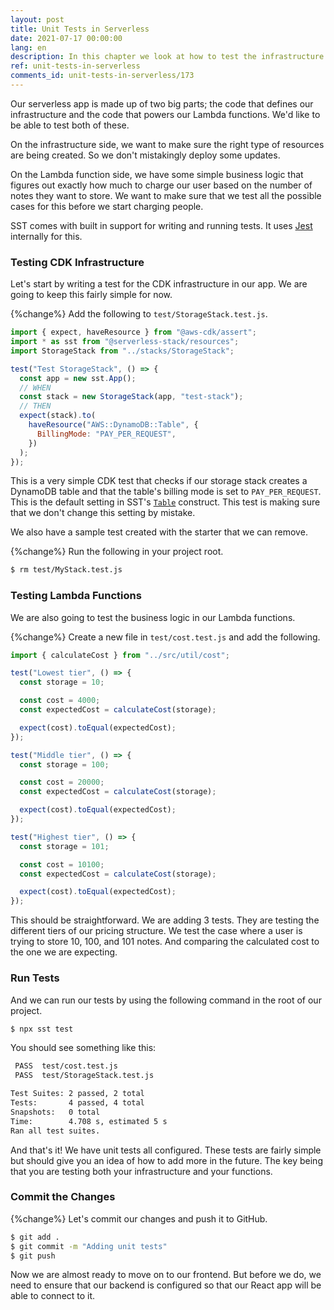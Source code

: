 ```yaml
---
layout: post
title: Unit Tests in Serverless
date: 2021-07-17 00:00:00
lang: en
description: In this chapter we look at how to test the infrastructure and the Lambda functions in our serverless app. We use SST's built in test command to help us write and run our tests.
ref: unit-tests-in-serverless
comments_id: unit-tests-in-serverless/173
---
```


Our serverless app is made up of two big parts; the code that defines our infrastructure and the code that powers our Lambda functions. We'd like to be able to test both of these. 

On the infrastructure side, we want to make sure the right type of resources are being created. So we don't mistakingly deploy some updates.

On the Lambda function side, we have some simple business logic that figures out exactly how much to charge our user based on the number of notes they want to store. We want to make sure that we test all the possible cases for this before we start charging people.

SST comes with built in support for writing and running tests. It uses [Jest](https://jestjs.io) internally for this.

### Testing CDK Infrastructure

Let's start by writing a test for the CDK infrastructure in our app. We are going to keep this fairly simple for now.

{%change%} Add the following to `test/StorageStack.test.js`.

``` js
import { expect, haveResource } from "@aws-cdk/assert";
import * as sst from "@serverless-stack/resources";
import StorageStack from "../stacks/StorageStack";

test("Test StorageStack", () => {
  const app = new sst.App();
  // WHEN
  const stack = new StorageStack(app, "test-stack");
  // THEN
  expect(stack).to(
    haveResource("AWS::DynamoDB::Table", {
      BillingMode: "PAY_PER_REQUEST",
    })
  );
});
```

This is a very simple CDK test that checks if our storage stack creates a DynamoDB table and that the table's billing mode is set to `PAY_PER_REQUEST`. This is the default setting in SST's [`Table`](https://docs.serverless-stack.com/constructs/Table) construct. This test is making sure that we don't change this setting by mistake.

We also have a sample test created with the starter that we can remove.

{%change%} Run the following in your project root.

``` bash
$ rm test/MyStack.test.js
```

### Testing Lambda Functions

We are also going to test the business logic in our Lambda functions.

{%change%} Create a new file in `test/cost.test.js` and add the following.

``` js
import { calculateCost } from "../src/util/cost";

test("Lowest tier", () => {
  const storage = 10;

  const cost = 4000;
  const expectedCost = calculateCost(storage);

  expect(cost).toEqual(expectedCost);
});

test("Middle tier", () => {
  const storage = 100;

  const cost = 20000;
  const expectedCost = calculateCost(storage);

  expect(cost).toEqual(expectedCost);
});

test("Highest tier", () => {
  const storage = 101;

  const cost = 10100;
  const expectedCost = calculateCost(storage);

  expect(cost).toEqual(expectedCost);
});
```

This should be straightforward. We are adding 3 tests. They are testing the different tiers of our pricing structure. We test the case where a user is trying to store 10, 100, and 101 notes. And comparing the calculated cost to the one we are expecting.

### Run Tests

And we can run our tests by using the following command in the root of our project.

``` bash
$ npx sst test
```

You should see something like this:

``` bash
 PASS  test/cost.test.js
 PASS  test/StorageStack.test.js

Test Suites: 2 passed, 2 total
Tests:       4 passed, 4 total
Snapshots:   0 total
Time:        4.708 s, estimated 5 s
Ran all test suites.
```

And that's it! We have unit tests all configured. These tests are fairly simple but should give you an idea of how to add more in the future. The key being that you are testing both your infrastructure and your functions.

### Commit the Changes

{%change%} Let's commit our changes and push it to GitHub.

``` bash
$ git add .
$ git commit -m "Adding unit tests"
$ git push
```

Now we are almost ready to move on to our frontend. But before we do, we need to ensure that our backend is configured so that our React app will be able to connect to it.
